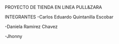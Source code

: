 PROYECTO DE TIENDA EN LINEA PULL&ZARA

INTEGRANTES
-Carlos Eduardo Quintanilla Escobar

-Daniela Ramirez Chavez

-Jhonny 

